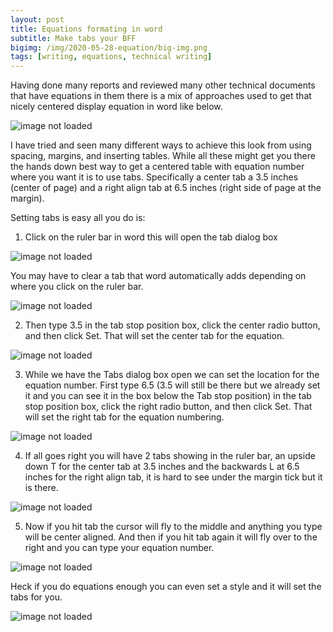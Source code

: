 ```yaml
---
layout: post
title: Equations formating in word
subtitle: Make tabs your BFF
bigimg: /img/2020-05-28-equation/big-img.png
tags: [writing, equations, technical writing]
---
```


Having done many reports and reviewed many other technical documents 
that have equations in them there is a mix of approaches used to get that 
nicely centered display equation in word like below.

![image not loaded](/img/2020-05-28-equation/2020-05-28-equation.png)

I have tried and seen many different ways to achieve this look from
using spacing, margins, and inserting tables. While all these might
get you there the hands down best way to get a centered table with 
equation number where  you want it is to use tabs. Specifically a 
center tab a 3.5 inches (center of page) and a right align tab at 
6.5 inches (right side of page at the margin). 

Setting tabs is easy all you do is: 

1) Click on the ruler bar in word this will open the tab dialog box

![image not loaded](/img/2020-05-28-equation/doc-ruler.png)

You may have to clear a tab that word automatically adds depending on where
you click on the ruler bar. 

![image not loaded](/img/2020-05-28-equation/tab-dialog.png)

2) Then type 3.5 in the tab stop position box, click the center radio button, and 
then click Set. That will set the center tab for the equation.

![image not loaded](/img/2020-05-28-equation/tab-dialog-1.png)

3) While we have the Tabs dialog box open we can set the location for the equation number.
First type 6.5 (3.5 will still be there but we already set it and you can see it in the box below the 
Tab stop position) in the tab stop position box, click the right radio button, and 
then click Set. That will set the right tab for the equation numbering.

![image not loaded](/img/2020-05-28-equation/tab-dialog-2.png)

4) If all goes right you will have 2 tabs showing in the ruler bar, an upside down T for the 
center tab at 3.5 inches and the backwards L at 6.5 inches for the right align tab, it is hard 
to see under the margin tick but it is there. 

![image not loaded](/img/2020-05-28-equation/ruler-tab-set.png)

5) Now if you hit tab the cursor will fly to the middle and anything you type will be center aligned. 
And then if you hit tab again it will fly over to the right and you can type your equation number.


![image not loaded](/img/2020-05-28-equation/tabs.gif)

Heck if you do equations enough you can even set a style and it will set the tabs for you.


![image not loaded](/img/2020-05-28-equation/style.png)


